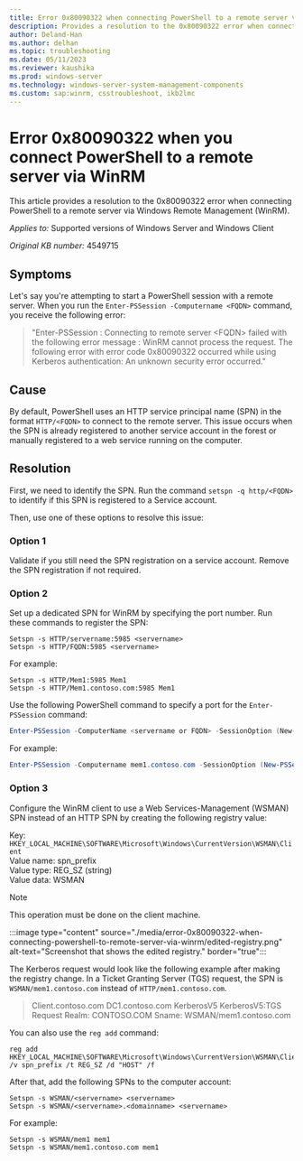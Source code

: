 ```yaml
---
title: Error 0x80090322 when connecting PowerShell to a remote server via WinRM
description: Provides a resolution to the 0x80090322 error when connecting PowerShell to a remote server.
author: Deland-Han
ms.author: delhan
ms.topic: troubleshooting
ms.date: 05/11/2023
ms.reviewer: kaushika
ms.prod: windows-server
ms.technology: windows-server-system-management-components
ms.custom: sap:winrm, csstroubleshoot, ikb2lmc
---
```

# Error 0x80090322 when you connect PowerShell to a remote server via WinRM

This article provides a resolution to the 0x80090322 error when connecting PowerShell to a remote server via Windows Remote Management (WinRM).

_Applies to:_ Supported versions of Windows Server and Windows Client

_Original KB number:_ 4549715

## Symptoms

Let's say you're attempting to start a PowerShell session with a remote server. When you run the `Enter-PSSession -Computername <FQDN>` command, you receive the following error:

> "Enter-PSSession : Connecting to remote server \<FQDN\> failed with the following error message : WinRM cannot process the request. The following error with error code 0x80090322 occurred while using Kerberos authentication: An unknown security error occurred."

## Cause

By default, PowerShell uses an HTTP service principal name (SPN) in the format `HTTP/<FQDN>` to connect to the remote server. This issue occurs when the SPN is already registered to another service account in the forest or manually registered to a web service running on the computer.

## Resolution

First, we need to identify the SPN. Run the command `setspn -q http/<FQDN>` to identify if this SPN is registered to a Service account.

Then, use one of these options to resolve this issue:

### Option 1

Validate if you still need the SPN registration on a service account. Remove the SPN registration if not required.

### Option 2

Set up a dedicated SPN for WinRM by specifying the port number. Run these commands to register the SPN:

```console
Setspn -s HTTP/servername:5985 <servername>
Setspn -s HTTP/FQDN:5985 <servername>
```

For example:

```console
Setspn -s HTTP/Mem1:5985 Mem1
Setspn -s HTTP/Mem1.contoso.com:5985 Mem1
```

Use the following PowerShell command to specify a port for the `Enter-PSSession` command:

```PowerShell
Enter-PSSession -ComputerName <servername or FQDN> -SessionOption (New-PASessionOption -IncludePortInSPN)
```

For example:

```PowerShell
Enter-PSSession -Computername mem1.contoso.com -SessionOption (New-PSSessionOption -IncludePortInSPN)
```

### Option 3

Configure the WinRM client to use a Web Services-Management (WSMAN) SPN instead of an HTTP SPN by creating the following registry value:

Key: `HKEY_LOCAL_MACHINE\SOFTWARE\Microsoft\Windows\CurrentVersion\WSMAN\Client`  
Value name: spn_prefix  
Value type: REG_SZ (string)  
Value data: WSMAN

> [!NOTE]
> This operation must be done on the client machine.

:::image type="content" source="./media/error-0x80090322-when-connecting-powershell-to-remote-server-via-winrm/edited-registry.png" alt-text="Screenshot that shows the edited registry." border="true":::

The Kerberos request would look like the following example after making the registry change. In a Ticket Granting Server (TGS) request, the SPN is `WSMAN/mem1.contoso.com` instead of `HTTP/mem1.contoso.com`.

> Client.contoso.com	DC1.contoso.com	KerberosV5	KerberosV5:TGS Request Realm: CONTOSO.COM Sname: WSMAN/mem1.contoso.com

You can also use the `reg add` command:

```console
reg add HKEY_LOCAL_MACHINE\SOFTWARE\Microsoft\Windows\CurrentVersion\WSMAN\Client /v spn_prefix /t REG_SZ /d "HOST" /f
```

After that, add the following SPNs to the computer account:

```console
Setspn -s WSMAN/<servername> <servername>
Setspn -s WSMAN/<servername>.<domainname> <servername>
```

For example:

```console
Setspn -s WSMAN/mem1 mem1
Setspn -s WSMAN/mem1.contoso.com mem1
```

